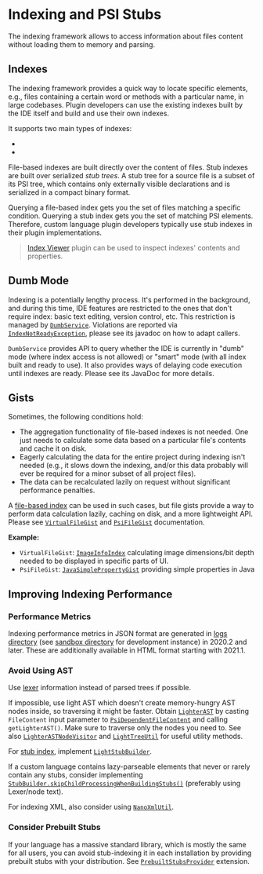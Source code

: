 # Indexing and PSI Stubs

<!-- Copyright 2000-2022 JetBrains s.r.o. and contributors. Use of this source code is governed by the Apache 2.0 license. -->

<link-summary>The indexing framework allows to access information about files content without loading them to memory and parsing.</link-summary>

## Indexes

The indexing framework provides a quick way to locate specific elements, e.g., files containing a certain word or methods with a particular name, in large codebases.
Plugin developers can use the existing indexes built by the IDE itself and build and use their own indexes.

It supports two main types of indexes:

* [](file_based_indexes.md)
* [](stub_indexes.md)

File-based indexes are built directly over the content of files.
Stub indexes are built over serialized *stub trees*.
A stub tree for a source file is a subset of its PSI tree, which contains only externally visible declarations and is serialized in a compact binary format.

Querying a file-based index gets you the set of files matching a specific condition.
Querying a stub index gets you the set of matching PSI elements.
Therefore, custom language plugin developers typically use stub indexes in their plugin implementations.

> [Index Viewer](https://plugins.jetbrains.com/plugin/13029-index-viewer/) plugin can be used to inspect indexes' contents and properties.

## Dumb Mode

Indexing is a potentially lengthy process.
It's performed in the background, and during this time, IDE features are restricted to the ones that don't require index: basic text editing, version control, etc.
This restriction is managed by [`DumbService`](%gh-ic%/platform/core-api/src/com/intellij/openapi/project/DumbService.java).
Violations are reported via [`IndexNotReadyException`](%gh-ic%/platform/core-api/src/com/intellij/openapi/project/IndexNotReadyException.java), please see its javadoc on how to adapt callers.

`DumbService` provides API to query whether the IDE is currently in "dumb" mode (where index access is not allowed) or "smart" mode (with all index built and ready to use).
It also provides ways of delaying code execution until indexes are ready.
Please see its JavaDoc for more details.

## Gists

Sometimes, the following conditions hold:

* The aggregation functionality of file-based indexes is not needed.
  One just needs to calculate some data based on a particular file's contents and cache it on disk.
* Eagerly calculating the data for the entire project during indexing isn't needed (e.g., it slows down the indexing, and/or this data probably will ever be required for a minor subset of all project files).
* The data can be recalculated lazily on request without significant performance penalties.

A [file-based index](file_based_indexes.md) can be used in such cases, but file gists provide a way to perform data calculation lazily, caching on disk, and a more lightweight API.
Please see [`VirtualFileGist`](%gh-ic%/platform/indexing-api/src/com/intellij/util/gist/VirtualFileGist.java) and [`PsiFileGist`](%gh-ic%/platform/indexing-api/src/com/intellij/util/gist/PsiFileGist.java) documentation.

**Example:**

- `VirtualFileGist`: [`ImageInfoIndex`](%gh-ic%/images/src/org/intellij/images/index/ImageInfoIndex.java) calculating image dimensions/bit depth needed to be displayed in specific parts of UI.
- `PsiFileGist`: [`JavaSimplePropertyGist`](%gh-ic%/java/java-indexing-impl/src/com/intellij/psi/impl/JavaSimplePropertyGist.kt) providing simple properties in Java

## Improving Indexing Performance

### Performance Metrics

Indexing performance metrics in JSON format are generated in [logs directory](https://intellij-support.jetbrains.com/hc/en-us/articles/206544519-Directories-used-by-the-IDE-to-store-settings-caches-plugins-and-logs) (see [sandbox directory](ide_development_instance.md#the-development-instance-sandbox-directory) for development instance) in 2020.2 and later.
These are additionally available in HTML format starting with 2021.1.

### Avoid Using AST

Use [lexer](implementing_lexer.md) information instead of parsed trees if possible.

If impossible, use light AST which doesn't create memory-hungry AST nodes inside, so traversing it might be faster.
Obtain [`LighterAST`](%gh-ic%/platform/core-api/src/com/intellij/lang/LighterAST.java) by casting `FileContent` input parameter to [`PsiDependentFileContent`](%gh-ic%/platform/core-api/src/com/intellij/util/indexing/PsiDependentFileContent.java) and calling `getLighterAST()`.
Make sure to traverse only the nodes you need to.
See also [`LighterASTNodeVisitor`](%gh-ic%/platform/core-impl/src/com/intellij/psi/impl/source/tree/LighterASTNodeVisitor.java) and [`LightTreeUtil`](%gh-ic%/platform/core-impl/src/com/intellij/psi/impl/source/tree/LightTreeUtil.java) for useful utility methods.

For [stub index](stub_indexes.md), implement [`LightStubBuilder`](%gh-ic%/platform/core-impl/src/com/intellij/psi/stubs/LightStubBuilder.java).

If a custom language contains lazy-parseable elements that never or rarely contain any stubs, consider implementing [`StubBuilder.skipChildProcessingWhenBuildingStubs()`](%gh-ic%/platform/core-api/src/com/intellij/psi/StubBuilder.java) (preferably using Lexer/node text).

For indexing XML, also consider using [`NanoXmlUtil`](%gh-ic%/platform/indexing-impl/src/com/intellij/util/xml/NanoXmlUtil.java).

### Consider Prebuilt Stubs

If your language has a massive standard library, which is mostly the same for all users, you can avoid stub-indexing it in each installation by providing prebuilt stubs with your distribution.
See [`PrebuiltStubsProvider`](%gh-ic%/platform/indexing-impl/src/com/intellij/psi/stubs/PrebuiltStubs.kt) extension.
